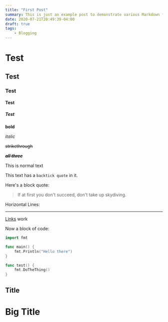 ```yaml
---
title: "First Post"
summary: This is just an example post to demonstrate various Markdown features that I have at my disposal.
date: 2020-07-21T20:49:39-04:00
draft: true
tags:
    - Blogging
---
```


# Test
## Test
### Test
#### Test
##### Test

**bold**

*italic*

~~strikethrough~~

*~~**all three**~~*

This is normal text

This text has a `backtick quote` in it.

Here's a block quote:
> If at first you don't succeed, don't take up skydiving.

Horizontal Lines:

---

[Links](https://www.google.com) work

Now a block of code:
```go
import fmt

func main() {
    fmt.Println("Hello there")
}
```
```go
func test() {
    fmt.DoTheThing()
}
```

Title
---

Big Title
===
